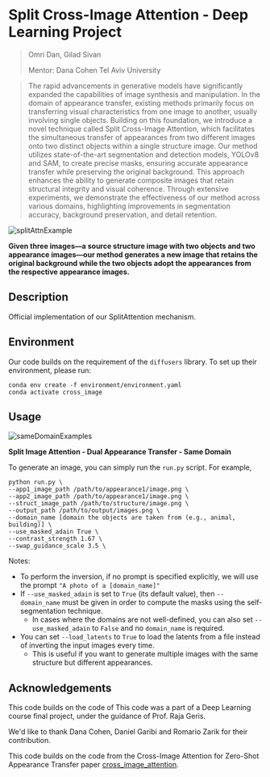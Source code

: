 # Split Cross-Image Attention - Deep Learning Project

> Omri Dan, Gilad Sivan
>
>
> Mentor: Dana Cohen
> Tel Aviv University  

>
> The rapid advancements in generative models have significantly expanded the capabilities of image synthesis and manipulation. In the domain of appearance transfer, existing methods primarily focus on transferring visual characteristics from one image to another, usually involving single objects. Building on this foundation, we introduce a novel technique called Split Cross-Image Attention, which facilitates the simultaneous transfer of appearances from two different images onto two distinct objects within a single structure image. Our method utilizes state-of-the-art segmentation and detection models, YOLOv8 and SAM, to create precise masks, ensuring accurate appearance transfer while preserving the original background. This approach enhances the ability to generate composite images that retain structural integrity and visual coherence. Through extensive experiments, we demonstrate the effectiveness of our method across various domains, highlighting improvements in segmentation accuracy, background preservation, and detail retention.


![splitAttnExample](https://github.com/OmriDan/image_composition_diffusion/assets/73032331/77c4efa3-35eb-420a-aec7-6253e928e006)


**Given three images—a source structure image with two objects and two appearance images—our method generates a new image that retains the original background while the two objects adopt the appearances from the respective appearance images.**

## Description  
Official implementation of our SplitAttention mechanism.


## Environment
Our code builds on the requirement of the `diffusers` library. To set up their environment, please run:
```
conda env create -f environment/environment.yaml
conda activate cross_image
```

## Usage  
![sameDomainExamples](https://github.com/OmriDan/image_composition_diffusion/assets/73032331/10f1ca69-60b4-4c4f-90a9-10723a7b1f4e)

**Split Image Attention - Dual Appearance Transfer -
Same Domain**
</p>

To generate an image, you can simply run the `run.py` script. For example,
```
python run.py \
--app1_image_path /path/to/appearance1/image.png \
--app2_image_path /path/to/appearance1/image.png \
--struct_image_path /path/to/structure/image.png \
--output_path /path/to/output/images.png \
--domain_name [domain the objects are taken from (e.g., animal, building)] \
--use_masked_adain True \
--contrast_strength 1.67 \
--swap_guidance_scale 3.5 \
```
Notes:
- To perform the inversion, if no prompt is specified explicitly, we will use the prompt `"A photo of a [domain_name]"`
- If `--use_masked_adain` is set to `True` (its default value), then `--domain_name` must be given in order 
  to compute the masks using the self-segmentation technique.
  - In cases where the domains are not well-defined, you can also set `--use_masked_adain` to `False` and 
    no `domain_name` is required.
- You can set `--load_latents` to `True` to load the latents from a file instead of inverting the input images every time. 
  - This is useful if you want to generate multiple images with the same structure but different appearances.


## Acknowledgements 
This code builds on the code of 
This code was a part of a Deep Learning course final project, under the guidance of Prof. Raja Geris.

We'd like to thank Dana Cohen, Daniel Garibi and Romario Zarik for their contribution.

This code builds on the code from the Cross-Image Attention for Zero-Shot Appearance Transfer paper [cross_image_attention](https://github.com/garibida/cross-image-attention).
